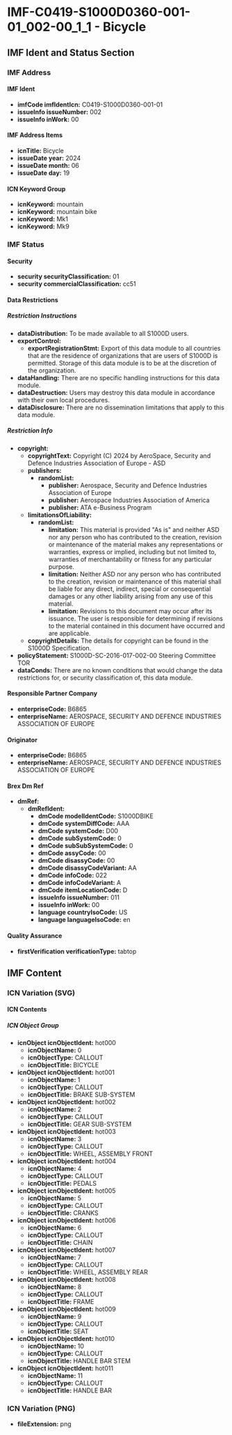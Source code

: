 # IMF-C0419-S1000D0360-001-01_002-00_1_1 - Bicycle

## IMF Ident and Status Section

### IMF Address

#### IMF Ident

*   **imfCode imfIdentIcn:** C0419-S1000D0360-001-01
*   **issueInfo issueNumber:** 002
*   **issueInfo inWork:** 00

#### IMF Address Items

*   **icnTitle:** Bicycle
*   **issueDate year:** 2024
*   **issueDate month:** 06
*   **issueDate day:** 19

#### ICN Keyword Group

*   **icnKeyword:** mountain
*   **icnKeyword:** mountain bike
*   **icnKeyword:** Mk1
*   **icnKeyword:** Mk9

### IMF Status

#### Security

*   **security securityClassification:** 01
*   **security commercialClassification:** cc51

#### Data Restrictions

##### Restriction Instructions

*   **dataDistribution:** To be made available to all S1000D users.
*   **exportControl:**
    *   **exportRegistrationStmt:** Export of this data module to all countries that are the residence of organizations that are users of S1000D is permitted. Storage of this data module is to be at the discretion of the organization.
*   **dataHandling:** There are no specific handling instructions for this data module.
*   **dataDestruction:** Users may destroy this data module in accordance with their own local procedures.
*   **dataDisclosure:** There are no dissemination limitations that apply to this data module.

##### Restriction Info

*   **copyright:**
    *   **copyrightText:** Copyright (C) 2024 by AeroSpace, Security and Defence Industries Association of Europe - ASD
    *   **publishers:**
        *   **randomList:**
            *   **publisher:** Aerospace, Security and Defence Industries Association of Europe
            *   **publisher:** Aerospace Industries Association of America
            *   **publisher:** ATA e-Business Program
    *   **limitationsOfLiability:**
        *   **randomList:**
            *   **limitation:** This material is provided "As is" and neither ASD nor any person who has contributed to the creation, revision or maintenance of the material makes any representations or warranties, express or implied, including but not limited to, warranties of merchantability or fitness for any particular purpose.
            *   **limitation:** Neither ASD nor any person who has contributed to the creation, revision or maintenance of this material shall be liable for any direct, indirect, special or consequential damages or any other liability arising from any use of this material.
            *   **limitation:** Revisions to this document may occur after its issuance. The user is responsible for determining if revisions to the material contained in this document have occurred and are applicable.
    *   **copyrightDetails:** The details for copyright can be found in the S1000D Specification.
*   **policyStatement:** S1000D-SC-2016-017-002-00 Steering Committee TOR
*   **dataConds:** There are no known conditions that would change the data restrictions for, or security classification of, this data module.

#### Responsible Partner Company

*   **enterpriseCode:** B6865
*   **enterpriseName:** AEROSPACE, SECURITY AND DEFENCE INDUSTRIES ASSOCIATION OF EUROPE

#### Originator

*   **enterpriseCode:** B6865
*   **enterpriseName:** AEROSPACE, SECURITY AND DEFENCE INDUSTRIES ASSOCIATION OF EUROPE

#### Brex Dm Ref

*   **dmRef:**
    *   **dmRefIdent:**
        *   **dmCode modelIdentCode:** S1000DBIKE
        *   **dmCode systemDiffCode:** AAA
        *   **dmCode systemCode:** D00
        *   **dmCode subSystemCode:** 0
        *   **dmCode subSubSystemCode:** 0
        *   **dmCode assyCode:** 00
        *   **dmCode disassyCode:** 00
        *   **dmCode disassyCodeVariant:** AA
        *   **dmCode infoCode:** 022
        *   **dmCode infoCodeVariant:** A
        *   **dmCode itemLocationCode:** D
        *   **issueInfo issueNumber:** 011
        *   **issueInfo inWork:** 00
        *   **language countryIsoCode:** US
        *   **language languageIsoCode:** en

#### Quality Assurance

*   **firstVerification verificationType:** tabtop

## IMF Content

### ICN Variation (SVG)

#### ICN Contents

##### ICN Object Group

*   **icnObject icnObjectIdent:** hot000
    *   **icnObjectName:** 0
    *   **icnObjectType:** CALLOUT
    *   **icnObjectTitle:** BICYCLE
*   **icnObject icnObjectIdent:** hot001
    *   **icnObjectName:** 1
    *   **icnObjectType:** CALLOUT
    *   **icnObjectTitle:** BRAKE SUB-SYSTEM
*   **icnObject icnObjectIdent:** hot002
    *   **icnObjectName:** 2
    *   **icnObjectType:** CALLOUT
    *   **icnObjectTitle:** GEAR SUB-SYSTEM
*   **icnObject icnObjectIdent:** hot003
    *   **icnObjectName:** 3
    *   **icnObjectType:** CALLOUT
    *   **icnObjectTitle:** WHEEL, ASSEMBLY FRONT
*   **icnObject icnObjectIdent:** hot004
    *   **icnObjectName:** 4
    *   **icnObjectType:** CALLOUT
    *   **icnObjectTitle:** PEDALS
*   **icnObject icnObjectIdent:** hot005
    *   **icnObjectName:** 5
    *   **icnObjectType:** CALLOUT
    *   **icnObjectTitle:** CRANKS
*   **icnObject icnObjectIdent:** hot006
    *   **icnObjectName:** 6
    *   **icnObjectType:** CALLOUT
    *   **icnObjectTitle:** CHAIN
*   **icnObject icnObjectIdent:** hot007
    *   **icnObjectName:** 7
    *   **icnObjectType:** CALLOUT
    *   **icnObjectTitle:** WHEEL, ASSEMBLY REAR
*   **icnObject icnObjectIdent:** hot008
    *   **icnObjectName:** 8
    *   **icnObjectType:** CALLOUT
    *   **icnObjectTitle:** FRAME
*   **icnObject icnObjectIdent:** hot009
    *   **icnObjectName:** 9
    *   **icnObjectType:** CALLOUT
    *   **icnObjectTitle:** SEAT
*   **icnObject icnObjectIdent:** hot010
    *   **icnObjectName:** 10
    *   **icnObjectType:** CALLOUT
    *   **icnObjectTitle:** HANDLE BAR STEM
*   **icnObject icnObjectIdent:** hot011
    *   **icnObjectName:** 11
    *   **icnObjectType:** CALLOUT
    *   **icnObjectTitle:** HANDLE BAR

### ICN Variation (PNG)

*   **fileExtension:** png